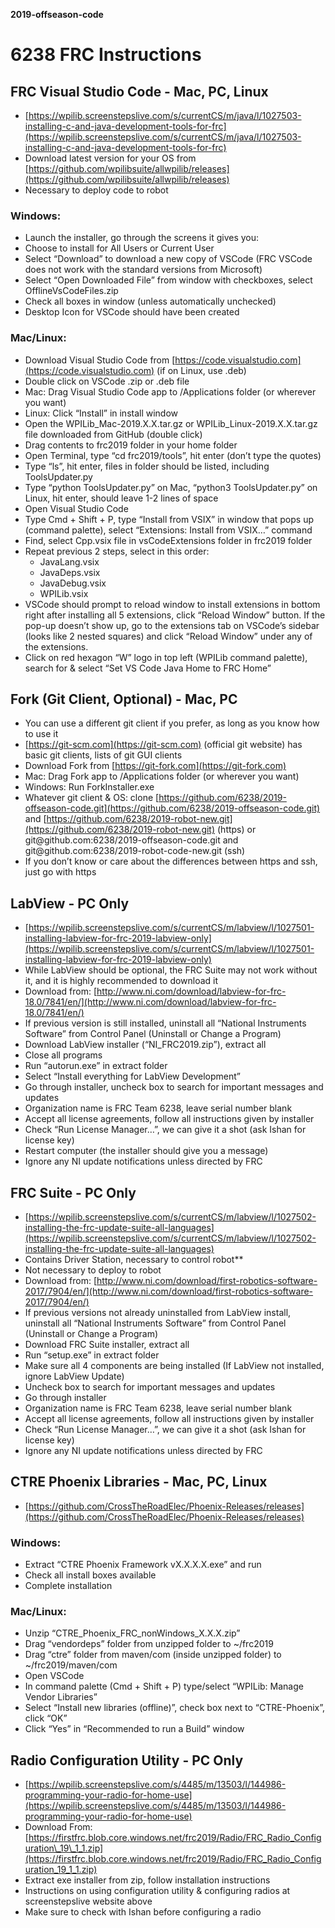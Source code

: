**2019-offseason-code**

# 6238 FRC Instructions
## FRC Visual Studio Code - Mac, PC, Linux
- [https://wpilib.screenstepslive.com/s/currentCS/m/java/l/1027503-installing-c-and-java-development-tools-for-frc](https://wpilib.screenstepslive.com/s/currentCS/m/java/l/1027503-installing-c-and-java-development-tools-for-frc)
- Download latest version for your OS from [https://github.com/wpilibsuite/allwpilib/releases](https://github.com/wpilibsuite/allwpilib/releases)
- Necessary to deploy code to robot

### Windows:
- Launch the installer, go through the screens it gives you:
- Choose to install for All Users or Current User
- Select “Download” to download a new copy of VSCode (FRC VSCode does not work with the standard versions from Microsoft)
- Select “Open Downloaded File” from window with checkboxes, select OfflineVsCodeFiles.zip
- Check all boxes in window (unless automatically unchecked)
- Desktop Icon for VSCode should have been created
### Mac/Linux:
- Download Visual Studio Code from [https://code.visualstudio.com](https://code.visualstudio.com) (if on Linux, use .deb)
- Double click on VSCode .zip or .deb file
- Mac: Drag Visual Studio Code app to /Applications folder (or wherever you want)
- Linux: Click “Install” in install window
- Open the WPILib_Mac-2019.X.X.tar.gz or WPILib_Linux-2019.X.X.tar.gz file downloaded from GitHub (double click)
- Drag contents to frc2019 folder in your home folder
- Open Terminal, type “cd frc2019/tools”, hit enter (don’t type the quotes)
- Type “ls”, hit enter, files in folder should be listed, including ToolsUpdater.py
- Type “python ToolsUpdater.py” on Mac, “python3 ToolsUpdater.py” on Linux, hit enter, should leave 1-2 lines of space
- Open Visual Studio Code
- Type Cmd + Shift + P, type “Install from VSIX” in window that pops up (command palette), select “Extensions: Install from VSIX…” command
- Find, select Cpp.vsix file in vsCodeExtensions folder in frc2019 folder
- Repeat previous 2 steps, select in this order:
    - JavaLang.vsix
    - JavaDeps.vsix
    - JavaDebug.vsix
    - WPILib.vsix
- VSCode should prompt to reload window to install extensions in bottom right after installing all 5 extensions, click “Reload Window” button. If the pop-up doesn’t show up, go to the extensions tab on VSCode’s sidebar (looks like 2 nested squares) and click “Reload Window” under any of the extensions.
- Click on red hexagon “W” logo in top left (WPILib command palette), search for & select “Set VS Code Java Home to FRC Home”

## Fork (Git Client, Optional) - Mac, PC
- You can use a different git client if you prefer, as long as you know how to use it
- [https://git-scm.com](https://git-scm.com) (official git website) has basic git clients, lists of git GUI clients
- Download Fork from [https://git-fork.com](https://git-fork.com)
- Mac: Drag Fork app to /Applications folder (or wherever you want)
- Windows: Run ForkInstaller.exe
- Whatever git client & OS: clone [https://github.com/6238/2019-offseason-code.git](https://github.com/6238/2019-offseason-code.git) and [https://github.com/6238/2019-robot-new.git](https://github.com/6238/2019-robot-new.git) (https) or git<span>@</span>github.com:6238/2019-offseason-code.git and git<span>@</span>github.com:6238/2019-robot-code-new.git (ssh)
- If you don’t know or care about the differences between https and ssh, just go with https

## LabView - PC Only
- [https://wpilib.screenstepslive.com/s/currentCS/m/labview/l/1027501-installing-labview-for-frc-2019-labview-only](https://wpilib.screenstepslive.com/s/currentCS/m/labview/l/1027501-installing-labview-for-frc-2019-labview-only)
- While LabView should be optional, the FRC Suite may not work without it, and it is highly recommended to download it
- Download from: [http://www.ni.com/download/labview-for-frc-18.0/7841/en/](http://www.ni.com/download/labview-for-frc-18.0/7841/en/)
- If previous version is still installed, uninstall all “National Instruments Software” from Control Panel (Uninstall or Change a Program)
- Download LabView installer (“NI_FRC2019.zip”), extract all
- Close all programs
- Run “autorun.exe” in extract folder
- Select “Install everything for LabView Development”
- Go through installer, uncheck box to search for important messages and updates
- Organization name is FRC Team 6238, leave serial number blank
- Accept all license agreements, follow all instructions given by installer
- Check “Run License Manager…”, we can give it a shot (ask Ishan for license key)
- Restart computer (the installer should give you a message)
- Ignore any NI update notifications unless directed by FRC

## FRC Suite - PC Only
- [https://wpilib.screenstepslive.com/s/currentCS/m/labview/l/1027502-installing-the-frc-update-suite-all-languages](https://wpilib.screenstepslive.com/s/currentCS/m/labview/l/1027502-installing-the-frc-update-suite-all-languages)
- Contains Driver Station, necessary to control robot**
- Not necessary to deploy to robot
- Download from: [http://www.ni.com/download/first-robotics-software-2017/7904/en/](http://www.ni.com/download/first-robotics-software-2017/7904/en/)
- If previous versions not already uninstalled from LabView install, uninstall all “National Instruments Software” from Control Panel (Uninstall or Change a Program)
- Download FRC Suite installer, extract all
- Run “setup.exe” in extract folder
- Make sure all 4 components are being installed (If LabView not installed, ignore LabView Update)
- Uncheck box to search for important messages and updates
- Go through installer
- Organization name is FRC Team 6238, leave serial number blank
- Accept all license agreements, follow all instructions given by installer
- Check “Run License Manager…”, we can give it a shot (ask Ishan for license key)
- Ignore any NI update notifications unless directed by FRC

## CTRE Phoenix Libraries - Mac, PC, Linux
- [https://github.com/CrossTheRoadElec/Phoenix-Releases/releases](https://github.com/CrossTheRoadElec/Phoenix-Releases/releases)

### Windows:
- Extract “CTRE Phoenix Framework vX.X.X.X.exe” and run
- Check all install boxes available
- Complete installation

### Mac/Linux:
- Unzip “CTRE_Phoenix_FRC_nonWindows_X.X.X.zip”
- Drag “vendordeps” folder from unzipped folder to ~/frc2019
- Drag “ctre” folder from maven/com (inside unzipped folder) to ~/frc2019/maven/com
- Open VSCode
- In command palette (Cmd + Shift + P) type/select “WPILib: Manage Vendor Libraries”
- Select “Install new libraries (offline)”, check box next to “CTRE-Phoenix”, click “OK”
- Click “Yes” in “Recommended to run a Build” window

## Radio Configuration Utility - PC Only
- [https://wpilib.screenstepslive.com/s/4485/m/13503/l/144986-programming-your-radio-for-home-use](https://wpilib.screenstepslive.com/s/4485/m/13503/l/144986-programming-your-radio-for-home-use)
- Download From: [https://firstfrc.blob.core.windows.net/frc2019/Radio/FRC_Radio_Configuration\_19\_1_1.zip](https://firstfrc.blob.core.windows.net/frc2019/Radio/FRC_Radio_Configuration_19_1_1.zip)
- Extract exe installer from zip, follow installation instructions
- Instructions on using configuration utility & configuring radios at screenstepslive website above
- Make sure to check with Ishan before configuring a radio
